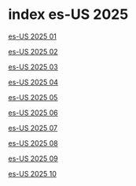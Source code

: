 # index es-US 2025

<a href="./01">es-US 2025 01</a>

<a href="./02">es-US 2025 02</a>

<a href="./03">es-US 2025 03</a>

<a href="./04">es-US 2025 04</a>

<a href="./05">es-US 2025 05</a>

<a href="./06">es-US 2025 06</a>

<a href="./07">es-US 2025 07</a>

<a href="./08">es-US 2025 08</a>

<a href="./09">es-US 2025 09</a>

<a href="./10">es-US 2025 10</a>
